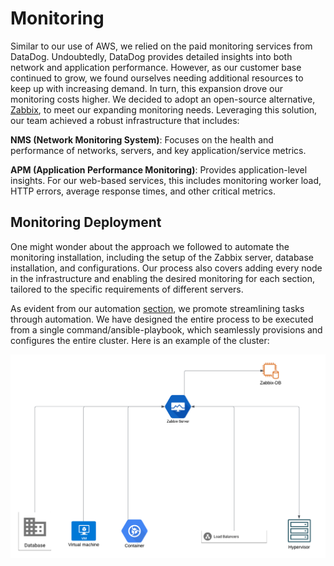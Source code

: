 # Monitoring
Similar to our use of AWS, we relied on the paid monitoring services from DataDog. Undoubtedly, DataDog provides detailed insights into both network and application performance. However, as our customer base continued to grow, we found ourselves needing additional resources to keep up with increasing demand. In turn, this expansion drove our monitoring costs higher. We decided to adopt an open-source alternative, [Zabbix](https://www.zabbix.com/), to meet our expanding monitoring needs. Leveraging this solution, our team achieved a robust infrastructure that includes:

**NMS (Network Monitoring System)**: Focuses on the health and performance of networks, servers, and key application/service metrics.

**APM (Application Performance Monitoring)**: Provides application-level insights. For our web-based services, this includes monitoring worker load, HTTP errors, average response times, and other critical metrics.


## Monitoring Deployment
One might wonder about the approach we followed to automate the monitoring installation, including the setup of the Zabbix server, database installation, and configurations. Our process also covers adding every node in the infrastructure and enabling the desired monitoring for each section, tailored to the specific requirements of different servers.

As evident from our automation [section](/journeys/edclub/infrastructure/automation), we promote streamlining tasks through automation. We have designed the entire process to be executed from a single command/ansible-playbook, which seamlessly provisions and configures the entire cluster. Here is an example of the cluster:

![architecture](../../../assets/images/zabbix-architecture.png)
